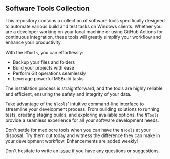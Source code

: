 ## Software Tools Collection

This repository contains a collection of software tools specifically designed to automate various build and test tasks on Windows clients. Whether you are a developer working on your local machine or using GitHub Actions for continuous integration, these tools will greatly simplify your workflow and enhance your productivity.

With the `NTools`, you can effortlessly:
- Backup your files and folders
- Build your projects with ease
- Perform Git operations seamlessly
- Leverage powerful MSBuild tasks

The installation process is straightforward, and the tools are highly reliable and efficient, ensuring the safety and integrity of your data.

Take advantage of the `NTools`' intuitive command-line interface to streamline your development process. From building solutions to running tests, creating staging builds, and exploring available options, the `NTools` provide a seamless experience for all your software development needs.

Don't settle for mediocre tools when you can have the `NTools` at your disposal. Try them out today and witness the difference they can make in your development workflow. Enhancements are added weekly! 

Don't hesitate to write an [issue](https://github.com/naz-hage/`NTools`/issues) if you have any questions or suggestions.